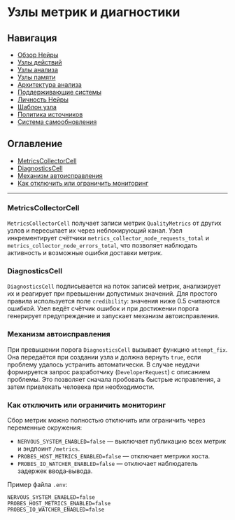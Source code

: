 # Узлы метрик и диагностики

## Навигация
- [Обзор Нейры](README.md)
- [Узлы действий](nodes/action-nodes.md)
- [Узлы анализа](nodes/analysis-nodes.md)
- [Узлы памяти](nodes/memory-nodes.md)
- [Архитектура анализа](system/analysis-architecture.md)
- [Поддерживающие системы](system/support-systems.md)
- [Личность Нейры](meta/personality.md)
- [Шаблон узла](nodes/node-template.md)
- [Политика источников](system/source-policy.md)
- [Система самообновления](system/self-updating-system.md)

## Оглавление
- [MetricsCollectorCell](#metricscollectorcell)
- [DiagnosticsCell](#diagnosticscell)
- [Механизм автоисправления](#механизм-автоисправления)
- [Как отключить или ограничить мониторинг](#как-отключить-или-ограничить-мониторинг)

---

### MetricsCollectorCell

`MetricsCollectorCell` получает записи метрик `QualityMetrics` от других
узлов и пересылает их через неблокирующий канал. Узел инкрементирует
счётчики `metrics_collector_node_requests_total` и
`metrics_collector_node_errors_total`, что позволяет наблюдать активность
и возможные ошибки доставки метрик.

### DiagnosticsCell

`DiagnosticsCell` подписывается на поток записей метрик, анализирует их и
реагирует при превышении допустимых значений. Для простого правила
используется поле `credibility`: значения ниже 0.5 считаются ошибкой.
Узел ведёт счётчик ошибок и при достижении порога генерирует предупреждение
и запускает механизм автоисправления.

### Механизм автоисправления

При превышении порога `DiagnosticsCell` вызывает функцию `attempt_fix`.
Она передаётся при создании узла и должна вернуть `true`, если проблему
удалось устранить автоматически. В случае неудачи формируется запрос
разработчику (`DeveloperRequest`) с описанием проблемы. Это позволяет
сначала пробовать быстрые исправления, а затем привлекать человека при
необходимости.

### Как отключить или ограничить мониторинг

Сбор метрик можно полностью отключить или ограничить через переменные
окружения:

- `NERVOUS_SYSTEM_ENABLED=false` — выключает публикацию всех метрик и
  эндпоинт `/metrics`.
- `PROBES_HOST_METRICS_ENABLED=false` — отключает метрики хоста.
- `PROBES_IO_WATCHER_ENABLED=false` — отключает наблюдатель задержек
  ввода‑вывода.

Пример файла `.env`:

```
NERVOUS_SYSTEM_ENABLED=false
PROBES_HOST_METRICS_ENABLED=false
PROBES_IO_WATCHER_ENABLED=false
```

